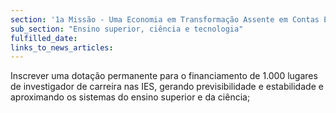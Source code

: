 ```yaml
---
section: '1a Missão - Uma Economia em Transformação Assente em Contas Equilibradas'
sub_section: "Ensino superior, ciência e tecnologia"
fulfilled_date:
links_to_news_articles:
---
```


Inscrever uma dotação permanente para o financiamento de 1.000 lugares de investigador de carreira nas IES, gerando previsibilidade e estabilidade e aproximando os sistemas do ensino superior e da ciência;